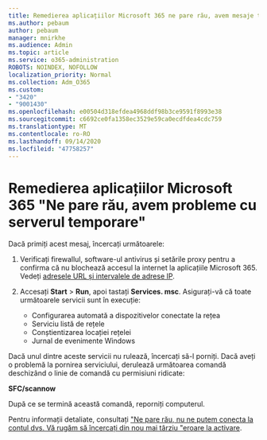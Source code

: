 ```yaml
---
title: Remedierea aplicațiilor Microsoft 365 ne pare rău, avem mesaje temporare de probleme cu serverul
ms.author: pebaum
author: pebaum
manager: mnirkhe
ms.audience: Admin
ms.topic: article
ms.service: o365-administration
ROBOTS: NOINDEX, NOFOLLOW
localization_priority: Normal
ms.collection: Adm_O365
ms.custom:
- "3420"
- "9001430"
ms.openlocfilehash: e00504d318efdea4968ddf98b3ce9591f8993e38
ms.sourcegitcommit: c6692ce0fa1358ec3529e59ca0ecdfdea4cdc759
ms.translationtype: MT
ms.contentlocale: ro-RO
ms.lasthandoff: 09/14/2020
ms.locfileid: "47758257"
---
```

# <a name="fixing-the-microsoft-365-apps-sorry-we-are-having-temporary-server-issues-message"></a>Remedierea aplicațiilor Microsoft 365 "Ne pare rău, avem probleme cu serverul temporare"

Dacă primiți acest mesaj, încercați următoarele:

1. Verificați firewallul, software-ul antivirus și setările proxy pentru a confirma că nu blochează accesul la internet la aplicațiile Microsoft 365. Vedeți [adresele URL și intervalele de adrese IP](https://docs.microsoft.com/office365/enterprise/urls-and-ip-address-ranges).

2. Accesați **Start**  >  **Run**, apoi tastați **Services. msc**. Asigurați-vă că toate următoarele servicii sunt în execuție:
    - Configurarea automată a dispozitivelor conectate la rețea
    - Serviciu listă de rețele
    - Conștientizarea locației rețelei
    - Jurnal de evenimente Windows

Dacă unul dintre aceste servicii nu rulează, încercați să-l porniți. Dacă aveți o problemă la pornirea serviciului, derulează următoarea comandă deschizând o linie de comandă cu permisiuni ridicate:

**SFC/scannow**

După ce se termină această comandă, reporniți computerul.

Pentru informații detaliate, consultați ["Ne pare rău, nu ne putem conecta la contul dvs. Vă rugăm să încercați din nou mai târziu "eroare la activare](https://docs.microsoft.com/office/troubleshoot/activation-installation/issue-when-activate-office-from-office-365).